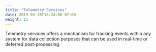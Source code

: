 ```yaml
---
title: "Telemetry Services"
date: 2019-03-18T18:24:06-07:00
weight: 11
---
```


Telemetry services offers a mechanism for tracking events within any system for data collection purposes that can be used in real-time or deferred post-processing.